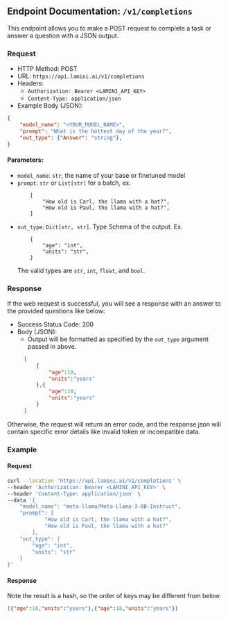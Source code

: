 ## Endpoint Documentation: `/v1/completions`

This endpoint allows you to make a POST request to complete a task or answer a question with a JSON output.

### Request

- HTTP Method: POST
- URL: `https://api.lamini.ai/v1/completions`
- Headers:
  - `Authorization: Bearer <LAMINI_API_KEY>`
  - `Content-Type: application/json`
- Example Body (JSON):


```json
{
    "model_name": "<YOUR_MODEL_NAME>",
    "prompt": "What is the hottest day of the year?",
    "out_type": {"Answer": "string"},
}
```

#### Parameters:

-   `model_name`: `str`, the name of your base or finetuned model
-   `prompt`: `str` or `List[str]` for a batch, ex.
    ```
        [
            "How old is Carl, the llama with a hat?",
            "How old is Paul, the llama with a hat?",
        ]
    ```
-   `out_type`: `Dict[str, str]`. Type Schema of the output. Ex.
    ```
        {
            "age": "int",
            "units": "str",
        }
    ```
    The valid types are `str`, `int`, `float`, and `bool`.

### Response

If the web request is successful, you will see a response with an answer to the provided questions like below:

- Success Status Code: 200
- Body (JSON):
  - Output will be formatted as specified by the `out_type` argument passed in above.
  ```json
    [
        {
            "age":10,
            "units":"years"
        },{
            "age":10,
            "units":"years"
        }
    ]
  ```

Otherwise, the request will return an error code, and the response json will contain specific error details like invalid token or incompatible data.


### Example

#### Request

```bash
curl --location 'https://api.lamini.ai/v1/completions' \
--header 'Authorization: Bearer <LAMINI_API_KEY>' \
--header 'Content-Type: application/json' \
--data '{
    "model_name": "meta-llama/Meta-Llama-3-8B-Instruct",
    "prompt": [
            "How old is Carl, the llama with a hat?",
            "How old is Paul, the llama with a hat?"
        ],
    "out_type": {
        "age": "int",
        "units": "str"
    }
}'
```

#### Response

Note the result is a hash, so the order of keys may be different from below.

```json
[{"age":10,"units":"years"},{"age":10,"units":"years"}]
```
